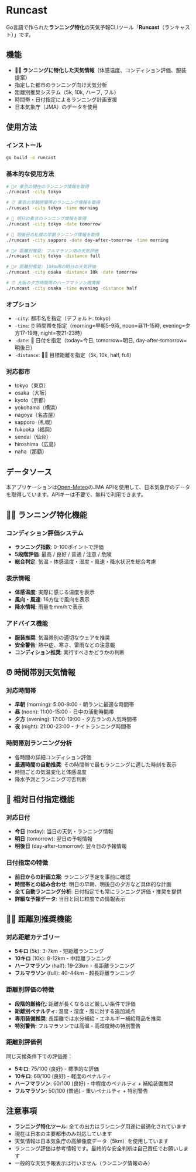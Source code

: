 # Runcast

Go言語で作られた**ランニング特化**の天気予報CLIツール「**Runcast**（ランキャスト）」です。

## 機能

- **🏃‍♂️ ランニングに特化した天気情報**（体感温度、コンディション評価、服装提案）
- 指定した都市のランニング向け天気分析
- 距離別推奨システム（5k, 10k, ハーフ, フル）
- 時間帯・日付指定によるランニング計画支援
- 日本気象庁（JMA）のデータを使用

## 使用方法

### インストール

```bash
go build -o runcast
```

### 基本的な使用方法

```bash
# 🏃‍♂️ 東京の現在のランニング情報を取得
./runcast -city tokyo

# ⏰ 東京の早朝時間帯のランニング情報を取得
./runcast -city tokyo -time morning

# 📅 明日の東京のランニング情報を取得
./runcast -city tokyo -date tomorrow

# 📅 明後日の札幌の早朝ランニング情報を取得
./runcast -city sapporo -date day-after-tomorrow -time morning

# 🏃‍♂️ 距離別推奨: フルマラソン用の天気評価
./runcast -city tokyo -distance full

# 🏃‍♂️ 距離別推奨: 10km用の明日の天気評価
./runcast -city osaka -distance 10k -date tomorrow

# ⏰ 大阪の夕方時間帯のハーフマラソン用情報
./runcast -city osaka -time evening -distance half
```

### オプション

- `-city`: 都市名を指定（デフォルト: tokyo）
- `-time`: ⏰ 時間帯を指定（morning=早朝5-9時, noon=昼11-15時, evening=夕方17-19時, night=夜21-23時）
- `-date`: 📅 日付を指定（today=今日, tomorrow=明日, day-after-tomorrow=明後日）
- `-distance`: 🏃‍♂️ 目標距離を指定（5k, 10k, half, full）

### 対応都市

- tokyo（東京）
- osaka（大阪）
- kyoto（京都）
- yokohama（横浜）
- nagoya（名古屋）
- sapporo（札幌）
- fukuoka（福岡）
- sendai（仙台）
- hiroshima（広島）
- naha（那覇）

## データソース

本アプリケーションは[Open-Meteo](https://open-meteo.com/)のJMA APIを使用して、日本気象庁のデータを取得しています。APIキーは不要で、無料で利用できます。

## 🏃‍♂️ ランニング特化機能

### コンディション評価システム
- **ランニング指数**: 0-100ポイントで評価
- **5段階評価**: 最高 / 良好 / 普通 / 注意 / 危険
- **総合判定**: 気温・体感温度・湿度・風速・降水状況を総合考慮

### 表示情報
- **体感温度**: 実際に感じる温度を表示
- **風向・風速**: 16方位で風向を表示
- **降水情報**: 雨量をmm/hで表示

### アドバイス機能
- **服装推奨**: 気温帯別の適切なウェアを推奨
- **安全警告**: 熱中症、寒さ、雷雨などの注意報
- **コンディション推奨**: 実行すべきかどうかの判断

## ⏰ 時間帯別天気情報

### 対応時間帯
- **早朝** (morning): 5:00-9:00 - 朝ランに最適な時間帯
- **昼** (noon): 11:00-15:00 - 日中の活動時間帯
- **夕方** (evening): 17:00-19:00 - 夕方ランの人気時間帯
- **夜** (night): 21:00-23:00 - ナイトランニング時間帯

### 時間帯別ランニング分析
- 各時間の詳細コンディション評価
- **最適時間の自動推奨**: その時間帯で最もランニングに適した時刻を表示
- 時間ごとの気温変化と体感温度
- 降水予測とランニング可否判断

## 📅 相対日付指定機能

### 対応日付
- **今日** (today): 当日の天気・ランニング情報
- **明日** (tomorrow): 翌日の予報情報
- **明後日** (day-after-tomorrow): 翌々日の予報情報

### 日付指定の特徴
- **前日からの計画立案**: ランニング予定を事前に確認
- **時間帯との組み合わせ**: 明日の早朝、明後日の夕方など具体的な計画
- **全て自動ランニング分析**: 日付指定でも常にランニング評価・推奨を提供
- **詳細な予報データ**: 当日と同じ粒度での情報表示

## 🏃‍♂️ 距離別推奨機能

### 対応距離カテゴリー
- **5キロ** (5k): 3-7km - 短距離ランニング
- **10キロ** (10k): 8-12km - 中距離ランニング  
- **ハーフマラソン** (half): 19-23km - 長距離ランニング
- **フルマラソン** (full): 40-44km - 超長距離ランニング

### 距離別評価の特徴
- **段階的厳格化**: 距離が長くなるほど厳しい条件で評価
- **距離別ペナルティ**: 温度・湿度・風に対する追加減点
- **専用装備推奨**: 長距離では水分補給・エネルギー補給用品を推奨
- **特別警告**: フルマラソンでは高温・高湿度時の特別警告

### 距離別評価例
同じ天候条件下での評価差：
- **5キロ**: 75/100 (良好) - 標準的な評価
- **10キロ**: 68/100 (良好) - 軽度のペナルティ
- **ハーフマラソン**: 60/100 (良好) - 中程度のペナルティ + 補給装備推奨
- **フルマラソン**: 50/100 (普通) - 重いペナルティ + 特別警告

## 注意事項

- **ランニング特化ツール**: 全ての出力はランニング用途に最適化されています
- 現在は日本の主要都市のみ対応しています
- 天気情報は日本気象庁の高解像度データ（5km）を使用しています
- ランニング評価は参考情報です。最終的な安全判断は自己責任でお願いします
- 一般的な天気予報表示は行いません（ランニング情報のみ）